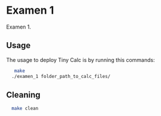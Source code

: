 # Examen 1
Examen 1.

## Usage

The usage to deploy Tiny Calc is by running this commands:

```bash
   make
  ./examen_1 folder_path_to_calc_files/
```

## Cleaning

```bash
  make clean
```
